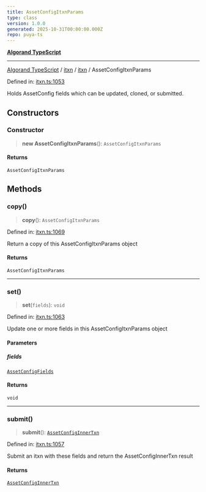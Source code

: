 ```yaml
---
title: AssetConfigItxnParams
type: class
version: 1.0.0
generated: 2025-10-31T00:00:00.000Z
repo: puya-ts
---
```


[**Algorand TypeScript**](/reference/algorand-typescript/api/readme/)

---

[Algorand TypeScript](docs/_md/modules) / [itxn](docs/_md/itxn/README) / [itxn](/reference/algorand-typescript/api/itxn/namespaces/itxn/readme/) / AssetConfigItxnParams

Defined in: [itxn.ts:1053](https://github.com/algorandfoundation/puya-ts/blob/main/packages/algo-ts/src/itxn.ts#L1053)

Holds AssetConfig fields which can be updated, cloned, or submitted.

## Constructors

### Constructor

> **new AssetConfigItxnParams**(): `AssetConfigItxnParams`

#### Returns

`AssetConfigItxnParams`

## Methods

### copy()

> **copy**(): `AssetConfigItxnParams`

Defined in: [itxn.ts:1069](https://github.com/algorandfoundation/puya-ts/blob/main/packages/algo-ts/src/itxn.ts#L1069)

Return a copy of this AssetConfigItxnParams object

#### Returns

`AssetConfigItxnParams`

---

### set()

> **set**(`fields`): `void`

Defined in: [itxn.ts:1063](https://github.com/algorandfoundation/puya-ts/blob/main/packages/algo-ts/src/itxn.ts#L1063)

Update one or more fields in this AssetConfigItxnParams object

#### Parameters

##### fields

[`AssetConfigFields`](/reference/algorand-typescript/api/itxn/namespaces/itxn/interfaces/assetconfigfields/)

#### Returns

`void`

---

### submit()

> **submit**(): [`AssetConfigInnerTxn`](/reference/algorand-typescript/api/itxn/namespaces/itxn/interfaces/assetconfiginnertxn/)

Defined in: [itxn.ts:1057](https://github.com/algorandfoundation/puya-ts/blob/main/packages/algo-ts/src/itxn.ts#L1057)

Submit an itxn with these fields and return the AssetConfigInnerTxn result

#### Returns

[`AssetConfigInnerTxn`](/reference/algorand-typescript/api/itxn/namespaces/itxn/interfaces/assetconfiginnertxn/)
